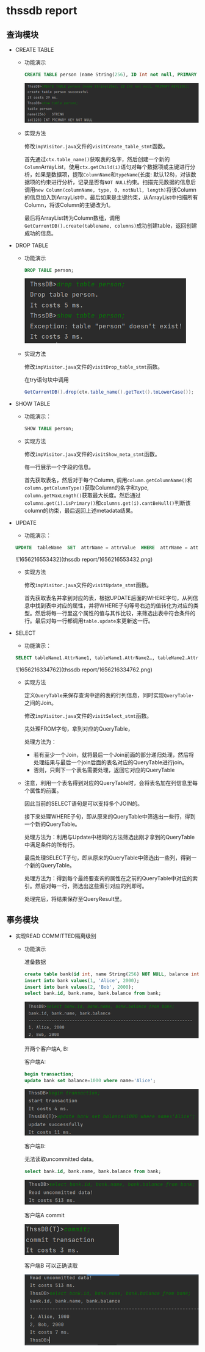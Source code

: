 # thssdb report

## 查询模块

* CREATE TABLE

  * 功能演示

    ```sql
    CREATE TABLE person (name String(256), ID Int not null, PRIMARY KEY(ID))
    ```

    ![image-20220626101551132](https://github.com/Tokiwa-17/thssdb/blob/master/thssdb%20report/image-20220626101551132.png)

  * 实现方法

    修改`impVisitor.java`文件的`visitCreate_table_stmt`函数。

    首先通过`ctx.table_name()`获取表的名字，然后创建一个新的`Column`ArrayList，使用`ctx.getChild(i)`语句对每个数据项或主键进行分析，如果是数据项，提取`ColumnName`和`typeName`(长度: 默认128)，对该数据项的约束进行分析，记录是否有`NOT NULL`约束。扫描完元数据的信息后调用`new Column(columnName, type, 0, notNull, length)`将该Column的信息加入到ArrayList中。最后如果是主键约束，从ArrayList中扫描所有Column，将该Column的主键改为1。

    最后将ArrayList转为Column数组，调用`GetCurrentDB().create(tablename, columns)`成功创建table，返回创建成功的信息。

* DROP TABLE

  * 功能演示

    ```sql
    DROP TABLE person;
    ```

    ![image-20220626103319501](https://github.com/Tokiwa-17/thssdb/blob/master/thssdb%20report/image-20220626103319501.png)

  * 实现方法

    修改`impVisitor.java`文件的`visitDrop_table_stmt`函数。

    在try语句块中调用

    ```java
    GetCurrentDB().drop(ctx.table_name().getText().toLowerCase());
    ```

* SHOW TABLE

  * 功能演示：

    ```sql
    SHOW TABLE person;
    ```

  * 实现方法

    修改`impVisitor.java`文件的`visitShow_meta_stmt`函数。

    每一行展示一个字段的信息。

    首先获取表名，然后对于每个Column, 调用`column.getColumnName()`和`column.getColumnType()`获取Column的名字和type, `column.getMaxLength()`获取最大长度。然后通过`columns.get(i).isPrimary()`和`columns.get(i).cantBeNull()`判断该column的约束，最后返回上述metadata结果。
    
    
- UPDATE 
   - 功能演示：

  ```sql
  UPDATE  tableName  SET  attrName = attrValue  WHERE  attrName = attrValue
  ```

  ![1656216553432](thssdb report/1656216553432.png)

    - 实现方法

      修改`impVisitor.java`文件的`visitUpdate_stmt`函数。

       首先获取表名并拿到对应的表，根据UPDATE后面的WHERE字句，从列信息中找到表中对应的属性，并将WHERE子句等号右边的值转化为对应的类型。然后将每一行里这个属性的值与其作比较，来筛选出表中符合条件的行。最后对每一行都调用`table.update`来更新这一行。
   
- SELECT

   * 功能演示：

    ```sql
   SELECT tableName1.AttrName1, tableName1.AttrName2…, tableName2.AttrName1, tableName2.AttrName2,…  FROM  tableName1 [JOIN tableName2 [ON  tableName1.attrName1 = tableName2.attrName2]] [ WHERE  attrName1 = attrValue ]
    ```

  ![1656216334762](thssdb report/1656216334762.png)

  * 实现方法

    定义`QueryTable`来保存查询中途的表的行列信息，同时实现`QueryTable·`之间的Join。

    修改`impVisitor.java`文件的`visitSelect_stmt`函数。
  
    先处理FROM字句，拿到对应的QueryTable，
    
    处理方法为：
    
    - 若有至少一个Join，就将最后一个Join前面的部分递归处理，然后将处理结果与最后一个join后面的表名对应的QueryTable进行join。
    - 否则，只剩下一个表名需要处理，返回它对应的QueryTable
  - 注意，利用一个表名得到对应的QueryTable时，会将表名加在列信息里每个属性的前面。
    
    因此当前的SELECT语句是可以支持多个JOIN的。
    
    
    
    接下来处理WHERE子句，即从原来的QueryTable中筛选出一些行，得到一个新的QueryTable。
    
    处理方法为：利用与Update中相同的方法筛选出刚才拿到的QueryTable中满足条件的所有行。
    
    
    
    最后处理SELECT子句，即从原来的QueryTable中筛选出一些列，得到一个新的QueryTable。
    
    处理方法为：得到每个最终要查询的属性在之前的QueryTable中对应的索引。然后对每一行，筛选出这些索引对应的列即可。
    
    
    
    处理完后，将结果保存至QueryResult里。
  

## 事务模块

* 实现READ COMMITTED隔离级别

  * 功能演示

    准备数据

    ```sql
    create table bank(id int, name String(256) NOT NULL, balance int NOT NULL, PRIMARY KEY(id));
    insert into bank values(1, 'Alice', 2000);
    insert into bank values(2, 'Bob', 2000);
    select bank.id, bank.name, bank.balance from bank;
    ```

    ![image-20220626105130541](https://github.com/Tokiwa-17/thssdb/blob/master/thssdb%20report/image-20220626105130541.png)

    开两个客户端A, B:

    客户端A:

    ```sql
    begin transaction;
    update bank set balance=1000 where name='Alice';
    ```

    ![image-20220626105315340](https://github.com/Tokiwa-17/thssdb/blob/master/thssdb%20report/image-20220626105315340.png)

    客户端B:

    无法读取uncommitted data。

    ```sql
    select bank.id, bank.name, bank.balance from bank;
    ```

    ![image-20220626110052436](https://github.com/Tokiwa-17/thssdb/blob/master/thssdb%20report/image-20220626110052436.png)

    客户端A commit

    ![image-20220626110132378](https://github.com/Tokiwa-17/thssdb/blob/master/thssdb%20report/image-20220626110132378.png)

    客户端B 可以正确读取 
    
    ![image-20220626110205663](https://github.com/Tokiwa-17/thssdb/blob/master/thssdb%20report/image-20220626110205663.png)

